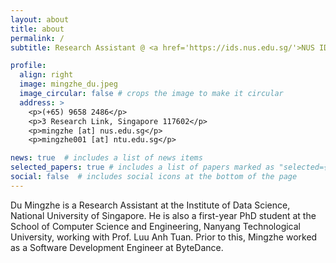```yaml
---
layout: about
title: about
permalink: /
subtitle: Research Assistant @ <a href='https://ids.nus.edu.sg/'>NUS IDS</a> / PhD @ <a href='https://www.ntu.edu.sg/scse'>NTU SCSE</a>

profile:
  align: right
  image: mingzhe_du.jpeg
  image_circular: false # crops the image to make it circular
  address: >
    <p>(+65) 9658 2486</p>
    <p>3 Research Link, Singapore 117602</p>
    <p>mingzhe [at] nus.edu.sg</p>
    <p>mingzhe001 [at] ntu.edu.sg</p>

news: true  # includes a list of news items
selected_papers: true # includes a list of papers marked as "selected={true}"
social: false  # includes social icons at the bottom of the page
---
```


Du Mingzhe is a Research Assistant at the Institute of Data Science, National University of Singapore. He is also a first-year PhD student at the School of Computer Science and Engineering, Nanyang Technological University, working with Prof. Luu Anh Tuan. Prior to this, Mingzhe worked as a Software Development Engineer at ByteDance.
